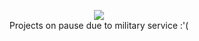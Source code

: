 <p align="center">
  <picture>
  <source
    srcset="https://github-readme-stats.vercel.app/api?username=mvahaste&theme=dark&show_icons=false&title_color=2f80ed&bg_color=00000000&text_color=e6edf3&hide_border=true"
    media="(prefers-color-scheme: dark)"
  />
  <source
    srcset="https://github-readme-stats.vercel.app/api?username=mvahaste&show_icons=false&bg_color=00000000&hide_border=true"
    media="(prefers-color-scheme: light), (prefers-color-scheme: no-preference)"
  />
  <img src="https://github-readme-stats.vercel.app/api?username=anuraghazra&show_icons=true" />
</picture>
  <br>
  Projects on pause due to military service :'(
</p>

